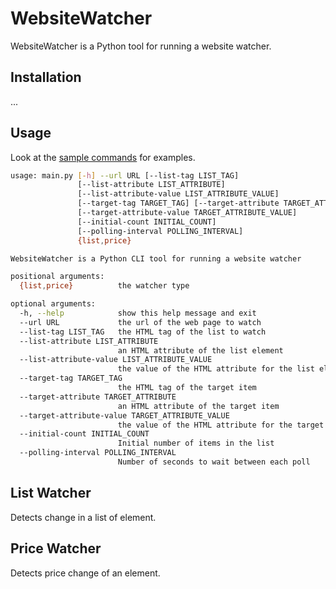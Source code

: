 # WebsiteWatcher

WebsiteWatcher is a Python tool for running a website watcher.

## Installation

...

## Usage

Look at the [sample commands](https://github.com/UAce/WebsiteWatcher/tree/master/example) for examples.

```bash
usage: main.py [-h] --url URL [--list-tag LIST_TAG]
               [--list-attribute LIST_ATTRIBUTE]
               [--list-attribute-value LIST_ATTRIBUTE_VALUE]
               [--target-tag TARGET_TAG] [--target-attribute TARGET_ATTRIBUTE]
               [--target-attribute-value TARGET_ATTRIBUTE_VALUE]
               [--initial-count INITIAL_COUNT]
               [--polling-interval POLLING_INTERVAL]
               {list,price}

WebsiteWatcher is a Python CLI tool for running a website watcher

positional arguments:
  {list,price}          the watcher type

optional arguments:
  -h, --help            show this help message and exit
  --url URL             the url of the web page to watch
  --list-tag LIST_TAG   the HTML tag of the list to watch
  --list-attribute LIST_ATTRIBUTE
                        an HTML attribute of the list element
  --list-attribute-value LIST_ATTRIBUTE_VALUE
                        the value of the HTML attribute for the list element
  --target-tag TARGET_TAG
                        the HTML tag of the target item
  --target-attribute TARGET_ATTRIBUTE
                        an HTML attribute of the target item
  --target-attribute-value TARGET_ATTRIBUTE_VALUE
                        the value of the HTML attribute for the target item
  --initial-count INITIAL_COUNT
                        Initial number of items in the list
  --polling-interval POLLING_INTERVAL
                        Number of seconds to wait between each poll

```

## List Watcher

Detects change in a list of element.

## Price Watcher

Detects price change of an element.

